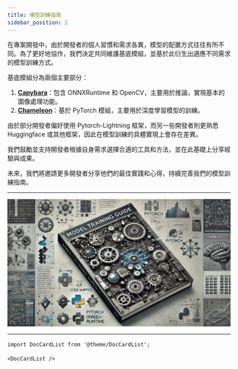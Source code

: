 ```yaml
---
title: 模型訓練指南
sidebar_position: 2
---
```


在專案開發中，由於開發者的個人習慣和需求各異，模型的配置方式往往有所不同。為了更好地協作，我們決定共同維護基底模組，並基於此衍生出適應不同需求的模型訓練方式。

基底模組分為兩個主要部分：

1. [**Capybara**](https://github.com/DocsaidLab/Capybara)：包含 ONNXRuntime 和 OpenCV，主要用於推論，實現基本的圖像處理功能。
2. [**Chameleon**](https://github.com/DocsaidLab/Chameleon)：基於 PyTorch 模組，主要用於深度學習模型的訓練。

由於部分開發者偏好使用 Pytorch-Lightning 框架，而另一些開發者則更熟悉 Huggingface 或其他框架，因此在模型訓練的具體實現上會存在差異。

我們鼓勵並支持開發者根據自身需求選擇合適的工具和方法，並在此基礎上分享經驗與成果。

未來，我們將邀請更多開發者分享他們的最佳實踐和心得，持續完善我們的模型訓練指南。

---

![title](./resources/title.webp)

---

```mdx-code-block
import DocCardList from '@theme/DocCardList';

<DocCardList />
```

